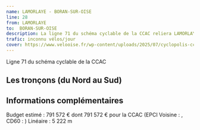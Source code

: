 ```yaml
---
name: LAMORLAYE - BORAN-SUR-OISE
line: 28
from: LAMORLAYE 
to:  BORAN-SUR-OISE 
description: La ligne 71 du schéma cyclable de la CCAC reliera LAMORLAYE  à BORAN-SUR-OISE 
trafic: inconnu vélos/jour
cover: https://www.velooise.fr/wp-content/uploads/2025/07/cyclopolis-ccac-71.jpg
---
```

Ligne 71 du schéma cyclable de la CCAC  
## Les tronçons (du Nord au Sud)

## Informations complémentaires

Budget estimé : 791 572 € dont 791 572 € pour la CCAC (EPCI Voisine : , CD60 : )
Linéaire : 5 222 m

